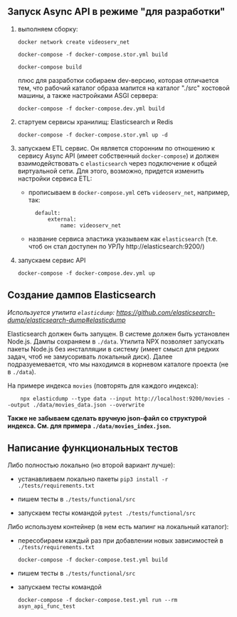## Запуск Async API в режиме "для разработки"

1.  выполняем сборку:

        docker network create videoserv_net

        docker-compose -f docker-compose.stor.yml build

        docker-compose build

    плюс для разработки собираем dev-версию, которая отличается тем, что рабочий каталог образа мапится на каталог "./src" хостовой машины, а также настройками ASGI сервера:

        docker-compose -f docker-compose.dev.yml build

2.  стартуем сервисы хранилищ: Elasticsearch и Redis

        docker-compose -f docker-compose.stor.yml up -d

3.  запускаем ETL сервис. Он является сторонним по отношению к сервису Async API (имеет собственный `docker-compose`) и должен взаимодействовать с `elasticsearch` через подключение к общей виртуальной сети. Для этого, возможно, придется изменить настройки сервиса ETL:

    -   прописываем в `docker-compose.yml` сеть `videoserv_net`, например, так:

              default:
                  external:
                      name: videoserv_net

    -   название сервиса эластика указываем как `elasticsearch` (т.е. чтоб он стал доступен по УРЛу http://elasticsearch:9200/)

4.  запускаем сервис API

        docker-compose -f docker-compose.dev.yml up

## Создание дампов Elasticsearch

_Используется утилита `elasticdump`: https://github.com/elasticsearch-dump/elasticsearch-dump#elasticdump_

Elasticsearch должен быть запущен. В системе должен быть установлен Node.js. Дампы сохраняем в `./data`. Утилита NPX позволяет запускать пакеты Node.js без инсталляции в систему (имеет смысл для редких задач, чтоб не замусоривать локальный диск). Далее подразуемевается, что мы находимся в корневом каталоге проекта (не в `./data`).

Hа примере индекса `movies` (повторять для каждого индекса):

        npx elasticdump --type data --input http://localhost:9200/movies --output ./data/movies_data.json --overwrite

**Также не забываем сделать вручную json-файл со структурой индекса. См. для примера `./data/movies_index.json`.**

## Написание функциональных тестов

Либо полностью локально (но второй вариант лучше):

-   устанавливаем локально пакеты `pip3 install -r ./tests/requirements.txt`

-   пишем тесты в `./tests/functional/src`

-   запускаем тесты командой `pytest ./tests/functional/src`

Либо используем контейнер (в нем есть мапинг на локальный каталог):

-   пересобираем каждый раз при добавлении новых зависимостей в `./tests/requirements.txt`

        docker-compose -f docker-compose.test.yml build

-   пишем тесты в `./tests/functional/src`

-   запускаем тесты командой

        docker-compose -f docker-compose.test.yml run --rm asyn_api_func_test
